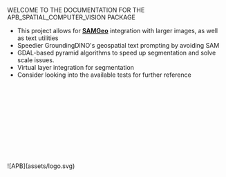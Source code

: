 WELCOME TO THE DOCUMENTATION FOR THE APB_SPATIAL_COMPUTER_VISION PACKAGE


- This project allows for [**SAMGeo**](https://github.com/opengeos/segment-geospatial) integration with larger images, as well as text utilities
- Speedier GroundingDINO's geospatial text prompting by avoiding SAM
- GDAL-based pyramid algorithms to speed up segmentation and solve scale issues.
- Virtual layer integration for segmentation
- Consider looking into the available tests for further reference


<br>
<br>
<br>
<br>
<br>
<br>
<br>
<br>
<pre>                                              </pre> ![APB](assets/logo.svg)